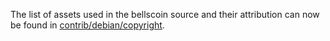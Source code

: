 The list of assets used in the bellscoin source and their attribution can now be found in [contrib/debian/copyright](../contrib/debian/copyright).
